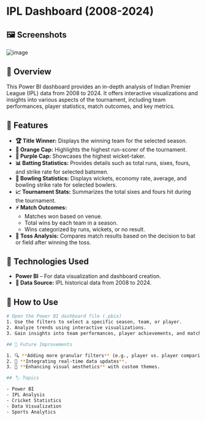 # IPL Dashboard (2008-2024)

## 🖼️ Screenshots
![image](https://github.com/user-attachments/assets/90b53068-45e1-4b17-a056-1d6f911846fb)


## 🏏 Overview
This Power BI dashboard provides an in-depth analysis of Indian Premier League (IPL) data from 2008 to 2024. It offers interactive visualizations and insights into various aspects of the tournament, including team performances, player statistics, match outcomes, and key metrics.

## 📌 Features
- **🏆 Title Winner:** Displays the winning team for the selected season.
- **🏏 Orange Cap:** Highlights the highest run-scorer of the tournament.
- **🎯 Purple Cap:** Showcases the highest wicket-taker.
- **📊 Batting Statistics:** Provides details such as total runs, sixes, fours, and strike rate for selected batsmen.
- **🎯 Bowling Statistics:** Displays wickets, economy rate, average, and bowling strike rate for selected bowlers.
- **📈 Tournament Stats:** Summarizes the total sixes and fours hit during the tournament.
- **⚡ Match Outcomes:**
  - Matches won based on venue.
  - Total wins by each team in a season.
  - Wins categorized by runs, wickets, or no result.
- **🎲 Toss Analysis:** Compares match results based on the decision to bat or field after winning the toss.

## 🚀 Technologies Used
- **Power BI** – For data visualization and dashboard creation.
- **📂 Data Source:** IPL historical data from 2008 to 2024.

## 📖 How to Use
```sh
# Open the Power BI dashboard file (.pbix)
1. Use the filters to select a specific season, team, or player.
2. Analyze trends using interactive visualizations.
3. Gain insights into team performances, player achievements, and match outcomes.

## 🔮 Future Improvements

1. 🔍 **Adding more granular filters** (e.g., player vs. player comparisons).
2. 📡 **Integrating real-time data updates**.
3. 🎨 **Enhancing visual aesthetics** with custom themes.

## 🏷️ Topics

- Power BI
- IPL Analysis
- Cricket Statistics
- Data Visualization
- Sports Analytics




